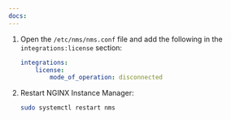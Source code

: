 ```yaml
---
docs:
---
```


1. Open the `/etc/nms/nms.conf` file and add the following in the `integrations:license` section:

    ``` yaml
    integrations:
        license:
            mode_of_operation: disconnected
    ```

2.	Restart NGINX Instance Manager:

    ``` bash
    sudo systemctl restart nms
    ```
